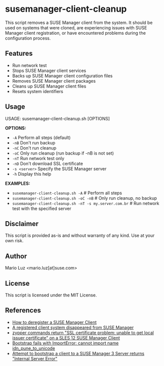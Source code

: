 # susemanager-client-cleanup

This script removes a SUSE Manager client from the system. It should be used on systems that were cloned, are experiencing issues with SUSE Manager client registration, or have encountered problems during the configuration process.

## Features

* Run network test
* Stops SUSE Manager client services
* Backs up SUSE Manager client configuration files
* Removes SUSE Manager client packages
* Cleans up SUSE Manager client files
* Resets system identifiers

## Usage

USAGE: susemanager-client-cleanup.sh [OPTIONS]

**OPTIONS:**

* `-A`  Perform all steps (default)
* `-nB` Don't run backup
* `-nC` Don't run cleanup
* `-oC` Only run cleanup (run backup if -nB is not set)
* `-nT` Run network test only
* `-nD` Don't download SSL certificate
* `-s <server>` Specify the SUSE Manager server
* `-h` Display this help

**EXAMPLES:**

* `susemanager-client-cleanup.sh -A`            # Perform all steps
* `susemanager-client-cleanup.sh -oC -nB`       # Only run cleanup, no backup
* `susemanager-client-cleanup.sh -nT -s my.server.com.br` # Run network test with the specified server

## Disclaimer

This script is provided as-is and without warranty of any kind. Use at your own risk.

## Author

Mario Luz <mario.luz[at]suse.com>

## License

This script is licensed under the MIT License.

## References

* [How to deregister a SUSE Manager Client](https://www.suse.com/support/kb/doc/?id=000018170)
* [A registered client system disappeared from SUSE Manager](https://www.suse.com/support/kb/doc/?id=000018072)
* [zypper commands return "SSL certificate problem: unable to get local issuer certificate" on a SLES 12 SUSE Manager Client](https://www.suse.com/support/kb/doc/?id=000018620)
* [Bootstrap fails with ImportError: cannot import name idn_pune_to_unicode](https://www.suse.com/support/kb/doc/?id=000018753)
* [Attempt to bootstrap a client to a SUSE Manager 3 Server returns "Internal Server Error"](https://www.suse.com/support/kb/doc/?id=000018750)
